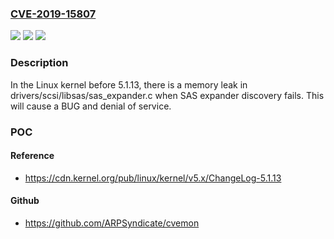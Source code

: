 ### [CVE-2019-15807](https://cve.mitre.org/cgi-bin/cvename.cgi?name=CVE-2019-15807)
![](https://img.shields.io/static/v1?label=Product&message=n%2Fa&color=blue)
![](https://img.shields.io/static/v1?label=Version&message=n%2Fa&color=blue)
![](https://img.shields.io/static/v1?label=Vulnerability&message=n%2Fa&color=brighgreen)

### Description

In the Linux kernel before 5.1.13, there is a memory leak in drivers/scsi/libsas/sas_expander.c when SAS expander discovery fails. This will cause a BUG and denial of service.

### POC

#### Reference
- https://cdn.kernel.org/pub/linux/kernel/v5.x/ChangeLog-5.1.13

#### Github
- https://github.com/ARPSyndicate/cvemon


